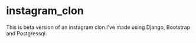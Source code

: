 # instagram_clon
This is beta version of an instagram clon I've made using Django, Bootstrap and Postgressql.

